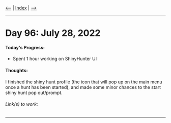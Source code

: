 [<--](../Days/Day95.md) | [Index](../README.md) | [-->](../Days/Day97.md)
____
# Day 96: July 28, 2022
#### Today's Progress:
-  Spent 1 hour working on ShinyHunter UI

#### Thoughts:
I finished the shiny hunt profile (the icon that will pop up on the main menu once a hunt has been started), and made some minor chances to the start shiny hunt pop out/prompt.

###### Link(s) to work:

___
